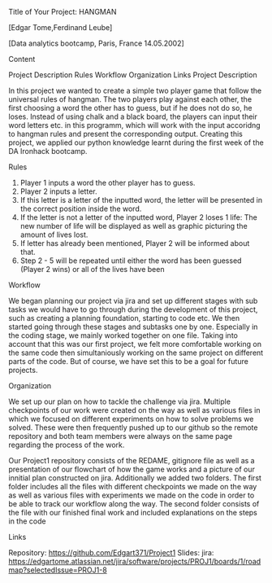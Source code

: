 Title of Your Project: HANGMAN

[Edgar Tome,Ferdinand Leube]

[Data analytics bootcamp, Paris, France 14.05.2002]

Content

Project Description
Rules
Workflow
Organization
Links
Project Description

In this project we wanted to create a simple two player game that follow the universal rules of hangman. The two players play against each other, the first choosing a word the other has to guess, but if he does not do so, he loses. Instead of using chalk and a black board, the players can input their word letters etc. in this programm, which will work with the input accoridng to hangman rules and present the corresponding output. Creating this project, we applied our python knowledge learnt during the first week of the DA Ironhack bootcamp.

Rules

1. Player 1 inputs a word the other player has to guess.
2. Player 2 inputs a letter.
3. If this letter is a letter of the inputted word, the letter will be presented in the correct position inside the word.
4. If the letter is not a letter of the inputted word, Player 2 loses 1 life: The new number of life will be displayed as well as graphic picturing the amount of lives lost.
5. If letter has already been mentioned, Player 2 will be informed about that.
6. Step 2 - 5 will be repeated until either the word has been guessed (Player 2 wins) or all of the lives have been

Workflow

We began planning our project via jira and set up different stages with sub tasks we would have to go through during the development of this project, such as creating a planning foundation, starting to code etc. We then started going through these stages and subtasks one by one. Especially in the coding stage, we mainly worked together on one file. Taking into account that this was our first project, we felt more comfortable working on the same code then simultaniously working on the same project on different parts of the code. But of course, we have set this to be a goal for future projects.

Organization

We set up our plan on how to tackle the challenge via jira. Multiple checkpoints of our work were created on the way as well as various files in which we focused on different experiments on how to solve problems we solved. These were then frequently pushed up to our github so the remote repository and both team members were always on the same page regarding the process of the work.

Our Project1 repository consists of the REDAME, gitignore file as well as a presentation of our flowchart of how the game works and a picture of our innitial plan constructed on jira. Additionally we added two folders. The first folder includes all the files with different checkpoints we made on the way as well as various files with experiments we made on the code in order to be able to track our workflow along the way. The second folder consists of the file with our finished final work and included explanations on the steps in the code

Links

Repository: https://github.com/Edgart371/Project1 
Slides:
jira: https://edgartome.atlassian.net/jira/software/projects/PROJ1/boards/1/roadmap?selectedIssue=PROJ1-8